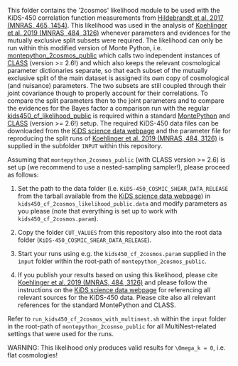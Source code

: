 This folder contains the '2cosmos' likelihood module to be used with the KiDS-450 correlation function measurements from [Hildebrandt et al. 2017 (MNRAS, 465, 1454)](http://adsabs.harvard.edu/abs/2017MNRAS.465.1454H). This likelihood was used in the analysis of [Koehlinger et al. 2019 (MNRAS, 484, 3126)](https://ui.adsabs.harvard.edu/abs/2019MNRAS.484.3126K) whenever parameters and evidences for the mutually exclusive split subsets were required. The likelihood can only be run within this modified version of Monte Python, i.e. [montepython_2cosmos_public](https://github.com/fkoehlin/montepython_2cosmos_public) which calls two independent instances of [CLASS](https://github.com/legourg/class_public) (version >= 2.6!) and which also keeps the relevant cosmological parameter dictionaries separate, so that each subset of the mutually exclusive split of the main dataset is assigned its own copy of cosmological (and nuisance) parameters. The two subsets are still coupled through their joint covariance though to properly account for their correlations. To compare the split parameters then to the joint parameters and to compare the evidences for the Bayes factor a comparison run with the regular [kids450_cf_likelihood_public](https://github.com/fkoehlin/kids450_cf_likelihood_public) is required within a standard [MontePython](https://github.com/brinckmann/montepython_public) and [CLASS](https://github.com/lesgourg/class_public) (version >= 2.6!) setup. The required KiDS-450 data files can be downloaded from the [KiDS science data webpage](http://kids.strw.leidenuniv.nl/sciencedata.php) and the parameter file for reproducing the split runs of [Koehlinger et al. 2019 (MNRAS, 484, 3126)](https://ui.adsabs.harvard.edu/abs/2019MNRAS.484.3126K) is supplied in the subfolder `INPUT` within this repository.

Assuming that `montepython_2cosmos_public` (with CLASS version >= 2.6) is set up (we recommend to use a nested-sampling sampler!), please proceed as follows:

1) Set the path to the data folder (i.e. `KiDS-450_COSMIC_SHEAR_DATA_RELEASE` from the tarball available from the [KiDS science data webpage](http://kids.strw.leidenuniv.nl/sciencedata.php')) in `kids450_cf_2cosmos_likelihood_public.data` and modify parameters as you please (note that everything is set up to work with `kids450_cf_2cosmos.param`).

2) Copy the folder `CUT_VALUES` from this repository also into the root data folder (`KiDS-450_COSMIC_SHEAR_DATA_RELEASE`).

3) Start your runs using e.g. the `kids450_cf_2cosmos.param` supplied in the `input` folder within the root-path of `montepython_2cosmos_public`.

4) If you publish your results based on using this likelihood, please cite [Koehlinger et al. 2019 (MNRAS, 484, 3126)](https://ui.adsabs.harvard.edu/abs/2019MNRAS.484.3126K) and please follow the instructions on the [KiDS science data webpage](http://kids.strw.leidenuniv.nl/sciencedata.php) for referencing all relevant sources for the KiDS-450 data. Please cite also all relevant references for the standard MontePython and CLASS.

Refer to `run_kids450_cf_2cosmos_with_multinest.sh` within the `input` folder in the root-path of `montepython_2cosmso_public` for all MultiNest-related settings that were used for the runs.

WARNING: This likelihood only produces valid results for `\Omega_k = 0`, i.e. flat cosmologies!
